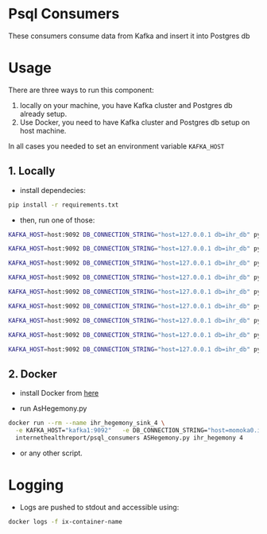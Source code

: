 # Psql Consumers

These consumers consume data from Kafka and insert it into Postgres db

# Usage

There are three ways to run this component:

1. locally on your machine, you have Kafka cluster and Postgres db already setup.
2. Use Docker, you need to have Kafka cluster and Postgres db setup on host machine.

In all cases you needed to set an environment variable `KAFKA_HOST`

## 1. Locally

- install dependecies:
```bash
pip install -r requirements.txt
```

- then, run one of those:
```bash
KAFKA_HOST=host:9092 DB_CONNECTION_STRING="host=127.0.0.1 db=ihr_db" python network-delay.py
```

```bash
KAFKA_HOST=host:9092 DB_CONNECTION_STRING="host=127.0.0.1 db=ihr_db" python ASHegemony.py 4
```

```bash
KAFKA_HOST=host:9092 DB_CONNECTION_STRING="host=127.0.0.1 db=ihr_db" python CountryHegemony.py 4
```

```bash
KAFKA_HOST=host:9092 DB_CONNECTION_STRING="host=127.0.0.1 db=ihr_db" python ASHegemony.py ihr_hegemony 4 
```

```bash
KAFKA_HOST=host:9092 DB_CONNECTION_STRING="host=127.0.0.1 db=ihr_db" python ASHegemony.py ihr_hegemony_v6 6 
```

```bash
KAFKA_HOST=host:9092 DB_CONNECTION_STRING="host=127.0.0.1 db=ihr_db" python ASHegemony_prefix.py ihr_hegemony_prefix 4
```

```bash
KAFKA_HOST=host:9092 DB_CONNECTION_STRING="host=127.0.0.1 db=ihr_db" python ASHegemony_prefix.py ihr_hegemony_prefix_v6 6
```

```bash
KAFKA_HOST=host:9092 DB_CONNECTION_STRING="host=127.0.0.1 db=ihr_db" python disco.py
```

```bash
KAFKA_HOST=host:9092 DB_CONNECTION_STRING="host=127.0.0.1 db=ihr_db" python anomalyDetector.py conf
```
## 2. Docker

- install Docker from [here](https://docs.docker.com/engine/install/)

- run AsHegemony.py
```bash
docker run --rm --name ihr_hegemony_sink_4 \
  -e KAFKA_HOST="kafka1:9092"   -e DB_CONNECTION_STRING="host=momoka0.iijlab.net dbname=ihr" \
  internethealthreport/psql_consumers ASHegemony.py ihr_hegemony 4
```

- or any other script.

# Logging

- Logs are pushed to stdout and accessible using:

```bash
docker logs -f ix-container-name
```
